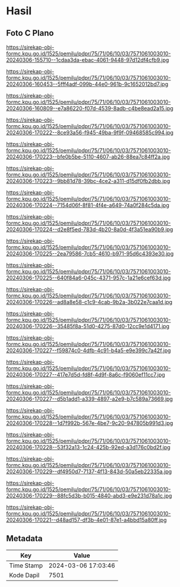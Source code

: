 # Hasil

## Foto C Plano

https://sirekap-obj-formc.kpu.go.id/1525/pemilu/pdpr/75/71/06/10/03/7571061003010-20240306-155710--1cdaa3da-ebac-4061-9448-97d12df4cfb9.jpg

https://sirekap-obj-formc.kpu.go.id/1525/pemilu/pdpr/75/71/06/10/03/7571061003010-20240306-160453--5fff4adf-099b-44e0-961b-9c1652012bd7.jpg

https://sirekap-obj-formc.kpu.go.id/1525/pemilu/pdpr/75/71/06/10/03/7571061003010-20240306-160809--e7a86220-f07d-4539-8adb-c4be8ead2a15.jpg

https://sirekap-obj-formc.kpu.go.id/1525/pemilu/pdpr/75/71/06/10/03/7571061003010-20240306-170222--8ce93a56-f945-49ba-9f9f-09468585c994.jpg

https://sirekap-obj-formc.kpu.go.id/1525/pemilu/pdpr/75/71/06/10/03/7571061003010-20240306-170223--bfe0b5be-5110-4607-ab26-88ea7c84ff2a.jpg

https://sirekap-obj-formc.kpu.go.id/1525/pemilu/pdpr/75/71/06/10/03/7571061003010-20240306-170223--9bb81d78-39bc-4ce2-a311-d15df0fb2dbb.jpg

https://sirekap-obj-formc.kpu.go.id/1525/pemilu/pdpr/75/71/06/10/03/7571061003010-20240306-170224--7154d06f-8f81-4f4e-a649-74a0f284c5da.jpg

https://sirekap-obj-formc.kpu.go.id/1525/pemilu/pdpr/75/71/06/10/03/7571061003010-20240306-170224--d2e8f5ed-783d-4b20-8a0d-4f3a51ea90b9.jpg

https://sirekap-obj-formc.kpu.go.id/1525/pemilu/pdpr/75/71/06/10/03/7571061003010-20240306-170225--2ea79586-7cb5-4610-b971-95d6c4393e30.jpg

https://sirekap-obj-formc.kpu.go.id/1525/pemilu/pdpr/75/71/06/10/03/7571061003010-20240306-170225--640f84a6-045c-4371-957c-1a21e6cef63d.jpg

https://sirekap-obj-formc.kpu.go.id/1525/pemilu/pdpr/75/71/06/10/03/7571061003010-20240306-170226--ad8a8e58-c1c9-4cab-9b2a-3b022e7caa1d.jpg

https://sirekap-obj-formc.kpu.go.id/1525/pemilu/pdpr/75/71/06/10/03/7571061003010-20240306-170226--35485f8a-51d0-4275-87d0-12cc9e1d4171.jpg

https://sirekap-obj-formc.kpu.go.id/1525/pemilu/pdpr/75/71/06/10/03/7571061003010-20240306-170227--f59874c0-4dfb-4c91-b4a5-e9e399c7a42f.jpg

https://sirekap-obj-formc.kpu.go.id/1525/pemilu/pdpr/75/71/06/10/03/7571061003010-20240306-170227--417e7d5d-fd8f-4d9f-8a6c-f9060ef11cc7.jpg

https://sirekap-obj-formc.kpu.go.id/1525/pemilu/pdpr/75/71/06/10/03/7571061003010-20240306-170227--d5b1add1-a339-4897-a2e9-b7c589a73669.jpg

https://sirekap-obj-formc.kpu.go.id/1525/pemilu/pdpr/75/71/06/10/03/7571061003010-20240306-170228--1d7f992b-567e-4be7-9c20-947805b991d3.jpg

https://sirekap-obj-formc.kpu.go.id/1525/pemilu/pdpr/75/71/06/10/03/7571061003010-20240306-170228--53f32a13-1c24-425b-92ed-a3d176c0bd2f.jpg

https://sirekap-obj-formc.kpu.go.id/1525/pemilu/pdpr/75/71/06/10/03/7571061003010-20240306-170229--df4950d7-7137-4f13-843d-50a5eb22335a.jpg

https://sirekap-obj-formc.kpu.go.id/1525/pemilu/pdpr/75/71/06/10/03/7571061003010-20240306-170229--88fc5d3b-b015-4840-abd3-e9e231d78a1c.jpg

https://sirekap-obj-formc.kpu.go.id/1525/pemilu/pdpr/75/71/06/10/03/7571061003010-20240306-170221--d48ad157-df3b-4e01-87e1-a4bbd15a80ff.jpg


## Metadata

| Key        | Value               |
| ---------- | ------------------- |
| Time Stamp | 2024-03-06 17:03:46 |
| Kode Dapil | 7501                |



